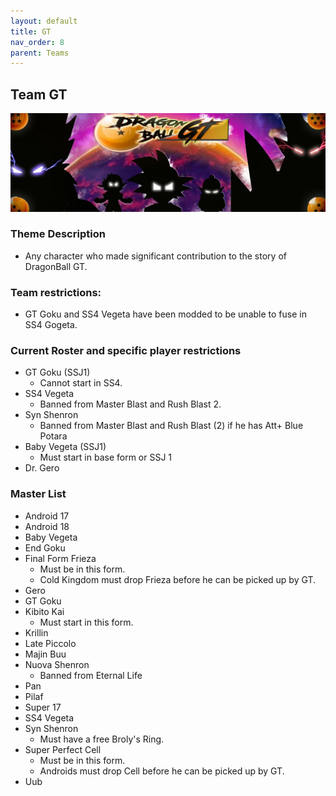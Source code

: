 ```yaml
---
layout: default
title: GT
nav_order: 8
parent: Teams
---
```

## Team GT 

![](../images/gt.jpg)

### Theme Description
- Any character who made significant contribution to the story of DragonBall GT.


### Team restrictions:
  -  GT Goku and SS4 Vegeta have been modded to be unable to fuse in SS4 Gogeta.

### Current Roster and specific player restrictions

- GT Goku (SSJ1)
  -  Cannot start in SS4.
- SS4 Vegeta
  - Banned from Master Blast and Rush Blast 2.
- Syn Shenron
  - Banned from Master Blast and Rush Blast (2) if he has Att+ Blue Potara
- Baby Vegeta (SSJ1)
  - Must start in base form or SSJ 1
- Dr. Gero
  
### Master List
  - Android 17
  - Android 18
  - Baby Vegeta
  - End Goku
  - Final Form Frieza
      - Must be in this form.
      - Cold Kingdom must drop Frieza before he can be picked up by GT.
  - Gero
  - GT Goku
  - Kibito Kai
     - Must start in this form.
  - Krillin
  - Late Piccolo
  - Majin Buu
  - Nuova Shenron
      - Banned from Eternal Life
  - Pan
  - Pilaf
  - Super 17
  - SS4 Vegeta
  - Syn Shenron
    - Must have a free Broly's Ring.
  - Super Perfect Cell 
      - Must be in this form.
      - Androids must drop Cell before he can be picked up by GT.
  - Uub